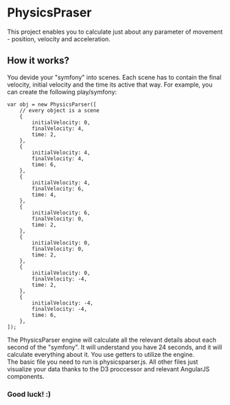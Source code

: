 # PhysicsPraser
This project enables you to calculate just about any parameter of movement - position, velocity and acceleration.

## How it works?
You devide your "symfony" into scenes. Each scene has to contain the final velocity, initial velocity and the time its active that way.
For example, you can create the following play/symfony:

	var obj = new PhysicsParser([
		// every object is a scene
		{
			initialVelocity: 0,
			finalVelocity: 4,
			time: 2,
		},
		{
			initialVelocity: 4,
			finalVelocity: 4,
			time: 6,
		},
		{
			initialVelocity: 4,
			finalVelocity: 6,
			time: 4,
		},
		{
			initialVelocity: 6,
			finalVelocity: 0,
			time: 2,
		},
		{
			initialVelocity: 0,
			finalVelocity: 0,
			time: 2,
		},
		{
			initialVelocity: 0,
			finalVelocity: -4,
			time: 2,
		},
		{
			initialVelocity: -4,
			finalVelocity: -4,
			time: 6,
		},
	]);

The PhysicsParser engine will calculate all the relevant details about each second of the "symfony". It will understand you have 24 seconds, and it will calculate everything about it.
You use getters to utilize the engine.
<br />
The basic file you need to run is physicsparser.js. All other files just visualize your data thanks to the D3 proccessor and relevant AngularJS components.

### Good luck! :)